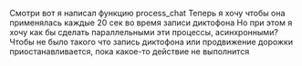 

Смотри вот я написал функцию process_chat
Теперь я хочу чтобы она применялась каждые 20 сек во время записи диктофона
Но при этом я хочу как бы сделать параллельными эти процессы, асинхронными?
Чтобы не было такого что запись диктофона или продвижение дорожки приостанавливается, пока какое-то действие не выполнится
